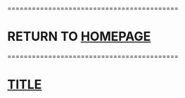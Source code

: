==========================================
# RETURN TO [HOMEPAGE](https://pauljohnsgit.github.io/Paul-Johns/)
==========================================

# [TITLE](url)
